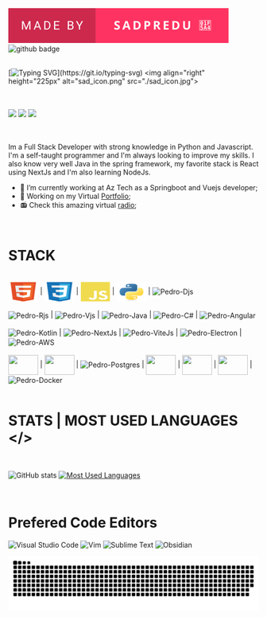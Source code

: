 

<div align="left">
    <img align="rleft" alt=" - " src="./sadpreduu-svg.svg" />
    <img alt="github badge" src="https://img.shields.io/badge/github-%23121011.svg?style=for-the-badge&logo=github&logoColor=white" height="35" />

</div>




<br>

[![Typing SVG](https://readme-typing-svg.demolab.com?font=Bebas+Neue&size=60&pause=1000&color=F71D6C&background=FF811E00&vCenter=true&random=true&width=435&lines=Eae%2C+sou+o+Pedro!)](https://git.io/typing-svg)
<img align="right" height="225px" alt="sad_icon.png" src="./sad_icon.jpg">

<br>
<br>

<div style = "display: inline_block">

<img href="https://linkedin.com/in/pedro-ca" src="https://img.shields.io/badge/Linkedin-black?style=for-the-badge&logo=linkedin&logoColor=%20%23F71D6CFF&link=https%3A%2F%2Flinkedin.com%2Fin%2Fpedro-ca" />
<img href="https://t.me/spedroca" src="https://img.shields.io/badge/telegram-black?style=for-the-badge&logo=telegram&logoColor=%20%23F71D6CFF&link=https%3A%2F%2Flinkedin.com%2Fin%2Fpedro-ca" />
<img href="mailto:pedrinhoafonco@gmail.com" src="https://img.shields.io/badge/gmail-black?style=for-the-badge&logo=gmail&logoColor=%20%23F71D6CFF&link=mailto%3Apedrinhoafonco%40gmail.com" />

</div>

<br>
<br>

Im a Full Stack Developer with strong knowledge in Python and Javascript. I'm a self-taught programmer and I'm always looking to improve my skills. I also know very well Java in the spring framework, my favorite stack is React using NextJs and I'm also learning NodeJs.



- 🌱 I’m currently working at Az Tech as a Springboot and Vuejs developer;
- 📔 Working on my Virtual [Portfolio](https://sad-portifolio.vercel.app);
- 📻 Check this amazing virtual [radio](https://plaza.one);

<br>
<h1>STACK</h1>

<div aling = "center">
    <div style = "display: inline_block"><br>
        <img alt="Pedro-HTML" align="center" height="40" width="60" src="https://raw.githubusercontent.com/devicons/devicon/master/icons/html5/html5-original.svg" /> |
        <img alt="Pedro-CSS" align="center" height="40" width="60" src="https://raw.githubusercontent.com/devicons/devicon/master/icons/css3/css3-original.svg" /> |
        <img alt="Pedro-Js" align="center" height="40" width="60" src="https://raw.githubusercontent.com/devicons/devicon/master/icons/javascript/javascript-plain.svg" /> |
        <img alt="Pedro-Python" align="center" height="40" width="60" src="https://raw.githubusercontent.com/devicons/devicon/master/icons/python/python-original.svg"> |
        <img alt="Pedro-Djs" align="center" height="40" width="60" src="https://cdn.jsdelivr.net/gh/devicons/devicon/icons/discordjs/discordjs-original.svg"/>
    </div>
    
<div style = "display: inline_block"><br>
        <img alt="Pedro-Rjs" align="center" height="40" width="60" src="https://cdn.jsdelivr.net/gh/devicons/devicon/icons/react/react-original.svg" /> |
        <img alt="Pedro-Vjs" align="center" height="40" width="60"  src="https://cdn.jsdelivr.net/gh/devicons/devicon/icons/vuejs/vuejs-original.svg" /> |
        <img alt="Pedro-Java" align="center"  height="40" width="60" src="https://cdn.jsdelivr.net/gh/devicons/devicon@latest/icons/java/java-original.svg" /> |
        <img alt="Pedro-C#" align="center"  height="40" width="60" src="https://cdn.jsdelivr.net/gh/devicons/devicon@latest/icons/csharp/csharp-original.svg" /> |
        <img alt="Pedro-Angular" align="center" height="40" width="60" src="https://cdn.jsdelivr.net/gh/devicons/devicon@latest/icons/angular/angular-original.svg" />   
    </div>
    
<div style = "display: inline_block"><br>
        <img alt="Pedro-Kotlin" align="center" height="40" width="60" src="https://cdn.jsdelivr.net/gh/devicons/devicon@latest/icons/kotlin/kotlin-original.svg" /> |
        <img alt="Pedro-NextJs" align="center" height="40" width="60" src="https://cdn.jsdelivr.net/gh/devicons/devicon@latest/icons/nextjs/nextjs-original.svg" /> |
        <img alt="Pedro-ViteJs" align="center" height="40" width="60" src="https://cdn.jsdelivr.net/gh/devicons/devicon@latest/icons/vitejs/vitejs-original.svg" /> |
        <img alt="Pedro-Electron" align="center" height="40" width="60" src="https://cdn.jsdelivr.net/gh/devicons/devicon@latest/icons/electron/electron-original.svg" /> |
        <img alt="Pedro-AWS" align="center" height="40" width="60" src="https://cdn.jsdelivr.net/gh/devicons/devicon@latest/icons/amazonwebservices/amazonwebservices-original-wordmark.svg" />
    </div>
    
<div style = "display: inline_block"><br>
        <img align="center" height="40" width="60" src="https://cdn.jsdelivr.net/gh/devicons/devicon@latest/icons/oracle/oracle-original.svg" /> |
        <img align="center" height="40" width="60" src="https://cdn.jsdelivr.net/gh/devicons/devicon@latest/icons/mysql/mysql-original-wordmark.svg" /> |
        <img alt="Pedro-Postgres" align="center" height="40" width="60" src="https://cdn.jsdelivr.net/gh/devicons/devicon@latest/icons/postgresql/postgresql-original.svg" /> |
        <img align="center" height="40" width="60" src="https://cdn.jsdelivr.net/gh/devicons/devicon@latest/icons/dynamodb/dynamodb-original.svg" /> |
        <img align="center" height="40" width="60" src="https://cdn.jsdelivr.net/gh/devicons/devicon@latest/icons/mongodb/mongodb-original-wordmark.svg" /> |
        <img align="center" height="40" width="60" src="https://cdn.jsdelivr.net/gh/devicons/devicon@latest/icons/kubernetes/kubernetes-original.svg" /> | 
        <img alt="Pedro-Docker" align="center"  height="40" width="60" src="https://cdn.jsdelivr.net/gh/devicons/devicon@latest/icons/docker/docker-plain-wordmark.svg" />

          

<br>
<br>

# STATS | MOST USED LANGUAGES </>
    
<br>

![GitHub stats](https://github-readme-stats-git-masterrstaa-rickstaa.vercel.app/api?username=sadpreduu&hide_title=true&show_icons=true&include_all_commits=false&count_private=true&line_height=25&hide=issues&bg_color=000&title_color=FF3361&text_color=FFF&border_radius=2&border_color=F3085E&icon_color=FF3361&theme=jolly)
[![Most Used Languages](https://github-readme-stats-git-masterrstaa-rickstaa.vercel.app/api/top-langs/?username=sadpreduu&line_height=65&card_width=290&layout=compact&hide_title=false&count_private=true&langs_count=4&show_icons=true&title_color=FF3361&hide=html,css&bg_color=000&text_color=8B8B8B&border_radius=2&border_color=F3085E&count_private=true)](https://github.com/mari4souza/github-readme-stats)

<div align="left" style="display: inline_block"><br>

# Prefered Code Editors

![Visual Studio Code](https://img.shields.io/badge/Visual%20Studio%20Code-0078d7.svg?style=for-the-badge&logo=visual-studio-code&logoColor=white)
![Vim](https://img.shields.io/badge/VIM-%2311AB00.svg?style=for-the-badge&logo=vim&logoColor=white)
![Sublime Text](https://img.shields.io/badge/sublime_text-%23575757.svg?style=for-the-badge&logo=sublime-text&logoColor=important)
![Obsidian](https://img.shields.io/badge/Obsidian-%23483699.svg?style=for-the-badge&logo=obsidian&logoColor=white)

</div>


<picture>
  <source media="(prefers-color-scheme: dark)" srcset="https://raw.githubusercontent.com/mari4souza/mari4souza/output/github-contribution-grid-snake-dark.svg">
  <source media="(prefers-color-scheme: light)" srcset="https://raw.githubusercontent.com/mari4souza/mari4souza/output/github-contribution-grid-snake.svg">
  <img alt="github contribution grid snake animation" src="https://raw.githubusercontent.com/mari4souza/mari4souza/output/github-contribution-grid-snake.svg">
</picture>
<br><br>

